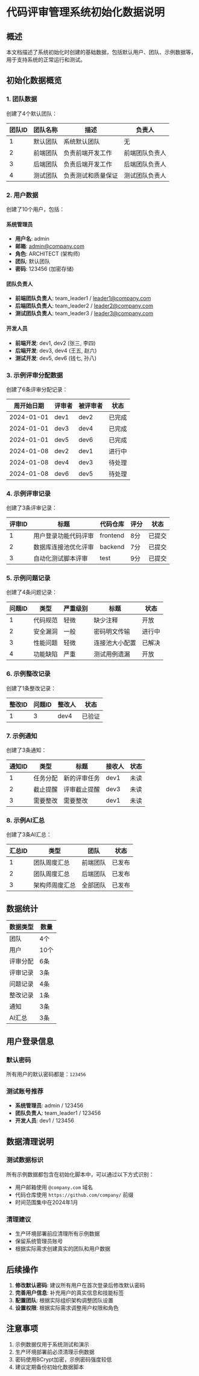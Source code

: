 # 代码评审管理系统初始化数据说明

## 概述

本文档描述了系统初始化时创建的基础数据，包括默认用户、团队、示例数据等，用于支持系统的正常运行和测试。

## 初始化数据概览

### 1. 团队数据

创建了4个默认团队：

| 团队ID | 团队名称 | 描述 | 负责人 |
|--------|----------|------|--------|
| 1 | 默认团队 | 系统默认团队 | 无 |
| 2 | 前端团队 | 负责前端开发工作 | 前端团队负责人 |
| 3 | 后端团队 | 负责后端开发工作 | 后端团队负责人 |
| 4 | 测试团队 | 负责测试和质量保证 | 测试团队负责人 |

### 2. 用户数据

创建了10个用户，包括：

#### 系统管理员
- **用户名**: admin
- **邮箱**: admin@company.com
- **角色**: ARCHITECT (架构师)
- **团队**: 默认团队
- **密码**: 123456 (加密存储)

#### 团队负责人
- **前端团队负责人**: team_leader1 / leader1@company.com
- **后端团队负责人**: team_leader2 / leader2@company.com
- **测试团队负责人**: team_leader3 / leader3@company.com

#### 开发人员
- **前端开发**: dev1, dev2 (张三, 李四)
- **后端开发**: dev3, dev4 (王五, 赵六)
- **测试开发**: dev5, dev6 (钱七, 孙八)

### 3. 示例评审分配数据

创建了6条评审分配记录：

| 周开始日期 | 评审者 | 被评审者 | 状态 |
|------------|--------|----------|------|
| 2024-01-01 | dev1 | dev2 | 已完成 |
| 2024-01-01 | dev3 | dev4 | 已完成 |
| 2024-01-01 | dev5 | dev6 | 已完成 |
| 2024-01-08 | dev2 | dev1 | 进行中 |
| 2024-01-08 | dev4 | dev3 | 待处理 |
| 2024-01-08 | dev6 | dev5 | 待处理 |

### 4. 示例评审记录

创建了3条评审记录：

| 评审ID | 标题 | 代码仓库 | 评分 | 状态 |
|--------|------|----------|------|------|
| 1 | 用户登录功能代码评审 | frontend | 8分 | 已提交 |
| 2 | 数据库连接池优化评审 | backend | 7分 | 已提交 |
| 3 | 自动化测试脚本评审 | test | 9分 | 已提交 |

### 5. 示例问题记录

创建了4条问题记录：

| 问题ID | 类型 | 严重级别 | 标题 | 状态 |
|--------|------|----------|------|------|
| 1 | 代码规范 | 轻微 | 缺少注释 | 开放 |
| 2 | 安全漏洞 | 一般 | 密码明文传输 | 进行中 |
| 3 | 性能问题 | 轻微 | 连接池大小配置 | 已解决 |
| 4 | 功能缺陷 | 严重 | 测试用例遗漏 | 开放 |

### 6. 示例整改记录

创建了1条整改记录：

| 整改ID | 问题ID | 整改人 | 状态 |
|--------|--------|--------|------|
| 1 | 3 | dev4 | 已验证 |

### 7. 示例通知

创建了3条通知：

| 通知ID | 类型 | 标题 | 接收人 | 状态 |
|--------|------|------|--------|------|
| 1 | 任务分配 | 新的评审任务 | dev1 | 未读 |
| 2 | 截止提醒 | 评审截止提醒 | dev3 | 未读 |
| 3 | 需要整改 | 需要整改 | dev1 | 未读 |

### 8. 示例AI汇总

创建了3条AI汇总：

| 汇总ID | 类型 | 团队 | 状态 |
|--------|------|------|------|
| 1 | 团队周度汇总 | 前端团队 | 已发布 |
| 2 | 团队周度汇总 | 后端团队 | 已发布 |
| 3 | 架构师周度汇总 | 全部团队 | 已发布 |

## 数据统计

| 数据类型 | 数量 |
|----------|------|
| 团队 | 4个 |
| 用户 | 10个 |
| 评审分配 | 6条 |
| 评审记录 | 3条 |
| 问题记录 | 4条 |
| 整改记录 | 1条 |
| 通知 | 3条 |
| AI汇总 | 3条 |

## 用户登录信息

### 默认密码
所有用户的默认密码都是：`123456`

### 测试账号推荐
- **系统管理员**: admin / 123456
- **团队负责人**: team_leader1 / 123456
- **开发人员**: dev1 / 123456

## 数据清理说明

### 测试数据标识
所有示例数据都包含在初始化脚本中，可以通过以下方式识别：
- 用户邮箱使用 `@company.com` 域名
- 代码仓库使用 `https://github.com/company/` 前缀
- 时间范围集中在2024年1月

### 清理建议
- 生产环境部署前应清理所有示例数据
- 保留系统管理员账号
- 根据实际需求创建真实的团队和用户数据

## 后续操作

1. **修改默认密码**: 建议所有用户在首次登录后修改默认密码
2. **完善用户信息**: 补充用户的真实信息和技能标签
3. **配置团队**: 根据实际组织架构调整团队设置
4. **设置权限**: 根据实际需求调整用户权限和角色

## 注意事项

1. 示例数据仅用于系统测试和演示
2. 生产环境部署前必须清理示例数据
3. 密码使用BCrypt加密，示例密码强度较低
4. 建议定期备份初始化数据脚本 
